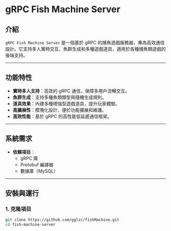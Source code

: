 # gRPC Fish Machine Server

## 介紹

`gRPC Fish Machine Server` 是一個基於 gRPC 的捕魚遊戲服務器，專為高效通信設計。它支持多人實時交互、魚群生成和多種遊戲道具，適用於各種捕魚類遊戲的後端支持。

---

## 功能特性

- **實時多人支持**：高效的 gRPC 通信，保障多用戶流暢交互。
- **魚群生成**：支持多種魚類類型與隨機生成規則。
- **道具效果**：內建多種增強型遊戲道具，提升玩家體驗。
- **高擴展性**：模塊化設計，便於功能擴展和維護。
- **高效性能**：基於 gRPC 的高性能低延遲通信框架。

---

## 系統需求


- **依賴項目**：
  - gRPC 庫
  - Protobuf 編譯器
  - 數據庫（MySQL）

---

## 安裝與運行

### 1. 克隆項目
```bash
git clone https://github.com/gglzc/fishMachine.git
cd fish-machine-server
